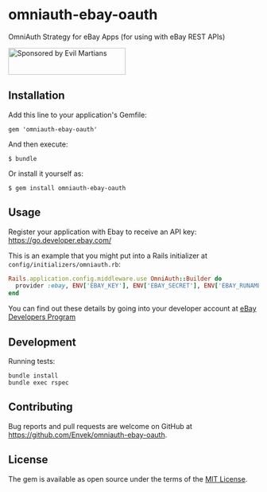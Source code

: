 # omniauth-ebay-oauth

OmniAuth Strategy for eBay Apps (for using with eBay REST APIs)

<a href="https://evilmartians.com/?utm_source=omniauth-ebay-oauth&utm_campaign=project_page">
<img src="https://evilmartians.com/badges/sponsored-by-evil-martians.svg" alt="Sponsored by Evil Martians" width="236" height="54">
</a>


## Installation

Add this line to your application's Gemfile:

    gem 'omniauth-ebay-oauth'

And then execute:

    $ bundle

Or install it yourself as:

    $ gem install omniauth-ebay-oauth

## Usage

Register your application with Ebay to receive an API key: https://go.developer.ebay.com/

This is an example that you might put into a Rails initializer at `config/initializers/omniauth.rb`:

```ruby
Rails.application.config.middleware.use OmniAuth::Builder do
  provider :ebay, ENV['EBAY_KEY'], ENV['EBAY_SECRET'], ENV['EBAY_RUNAME'], ENV['EBAY_SITE_ID'], ENV['EBAY_ENV']
end
```

You can find out these details by going into your developer account at [eBay Developers Program](https://developer.ebay.com/DevZone/account/)


## Development

Running tests:

```
bundle install
bundle exec rspec
```

## Contributing

Bug reports and pull requests are welcome on GitHub at https://github.com/Envek/omniauth-ebay-oauth.


## License

The gem is available as open source under the terms of the [MIT License](http://opensource.org/licenses/MIT).
